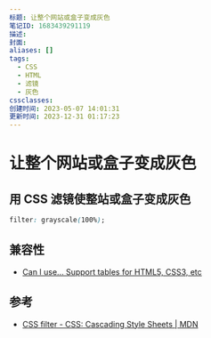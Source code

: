 ```yaml
---
标题: 让整个网站或盒子变成灰色
笔记ID: 1683439291119
描述: 
封面: 
aliases: []
tags:
  - CSS
  - HTML
  - 滤镜
  - 灰色
cssclasses: 
创建时间: 2023-05-07 14:01:31
更新时间: 2023-12-31 01:17:23
---
```


# 让整个网站或盒子变成灰色

## 用 CSS 滤镜使整站或盒子变成灰色

```css
filter: grayscale(100%);
```

## 兼容性

- [Can I use... Support tables for HTML5, CSS3, etc](https://caniuse.com/?search=filter)

## 参考

- [CSS filter - CSS: Cascading Style Sheets | MDN](https://developer.mozilla.org/en-US/docs/Web/CSS/filter)
